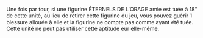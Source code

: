Une fois par tour, si une figurine
ÉTERNELS DE L'ORAGE amie est tuée à
18" de cette unité, au lieu de retirer cette
figurine du jeu, vous pouvez guérir 1
blessure allouée à elle et la figurine ne
compte pas comme ayant été tuée. Cette
unité ne peut pas utiliser cette aptitude
eur elle-même.

